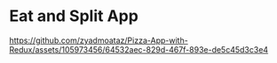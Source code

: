 # Eat and Split App

https://github.com/zyadmoataz/Pizza-App-with-Redux/assets/105973456/64532aec-829d-467f-893e-de5c45d3c3e4
